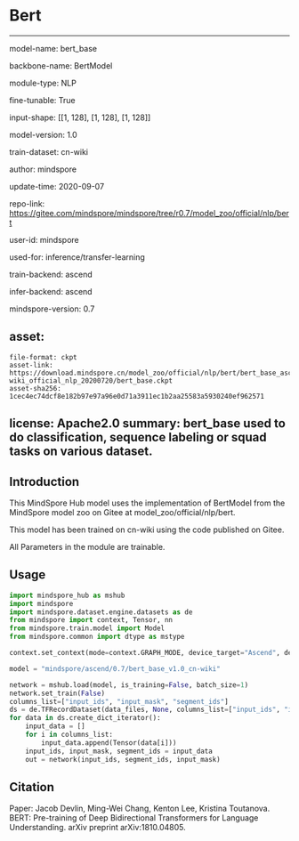 # Bert

---

model-name: bert_base

backbone-name: BertModel

module-type: NLP

fine-tunable: True

input-shape: [[1, 128], [1, 128], [1, 128]]

model-version: 1.0

train-dataset: cn-wiki


author: mindspore

update-time: 2020-09-07

repo-link: https://gitee.com/mindspore/mindspore/tree/r0.7/model_zoo/official/nlp/bert

user-id: mindspore

used-for: inference/transfer-learning

train-backend: ascend

infer-backend: ascend

mindspore-version: 0.7

asset:
  -
    file-format: ckpt
    asset-link: https://download.mindspore.cn/model_zoo/official/nlp/bert/bert_base_ascend_0.5.0_cn-wiki_official_nlp_20200720/bert_base.ckpt
    asset-sha256: 1cec4ec74dcf8e182b97e97a96e0d71a3911ec1b2aa25583a5930240ef962571

license: Apache2.0
summary: bert_base used to do classification, sequence labeling or squad tasks on various dataset.
---

## Introduction

This MindSpore Hub model uses the implementation of BertModel from the MindSpore model zoo on Gitee at model_zoo/official/nlp/bert.

This model has been trained on cn-wiki using the code published on Gitee.

All Parameters in the module are trainable.

## Usage

```python
import mindspore_hub as mshub
import mindspore
import mindspore.dataset.engine.datasets as de
from mindspore import context, Tensor, nn
from mindspore.train.model import Model
from mindspore.common import dtype as mstype

context.set_context(mode=context.GRAPH_MODE, device_target="Ascend", device_id=0)

model = "mindspore/ascend/0.7/bert_base_v1.0_cn-wiki"

network = mshub.load(model, is_training=False, batch_size=1)
network.set_train(False)
columns_list=["input_ids", "input_mask", "segment_ids"]
ds = de.TFRecordDataset(data_files, None, columns_list=["input_ids", "input_mask", "segment_ids"])
for data in ds.create_dict_iterator():
    input_data = []
    for i in columns_list:
        input_data.append(Tensor(data[i]))
    input_ids, input_mask, segment_ids = input_data
    out = network(input_ids, segment_ids, input_mask)
```
 
## Citation
Paper: Jacob Devlin, Ming-Wei Chang, Kenton Lee, Kristina Toutanova. BERT: Pre-training of Deep Bidirectional Transformers for Language Understanding. arXiv preprint arXiv:1810.04805. 
